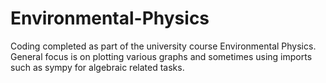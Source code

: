 # Environmental-Physics
Coding completed as part of the university course Environmental Physics. General focus is on plotting various graphs and sometimes using imports such as sympy for algebraic related tasks.
